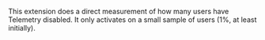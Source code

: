This extension does a direct measurement of how many users have Telemetry disabled. It only activates on a small sample of users (1%, at least initially).
